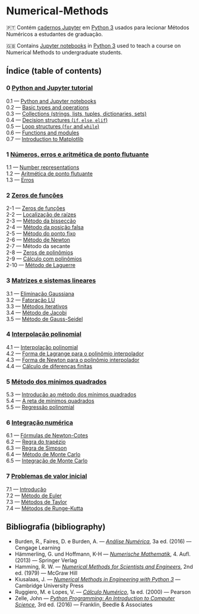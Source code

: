 # Numerical-Methods

🇵🇹 Contém [cadernos Jupyter](https://jupyter-notebook.readthedocs.io/en/stable/) em [Python 3](https://www.python.org/) usados para lecionar Métodos Numéricos a estudantes de graduação.

🇬🇧 Contains [Jupyter
notebooks](https://jupyter-notebook.readthedocs.io/en/stable/) in
[Python 3](https://www.python.org/) used to teach a course on Numerical
Methods to undergraduate students. 

## Índice (table of contents)

### 0 [Python and Jupyter tutorial](https://github.com/pzuehlke/Python-Tutorial)
0.1 — [Python and Jupyter notebooks](https://github.com/pzuehlke/Python-Tutorial/blob/main/1-about_python_and_jupyter_notebooks.ipynb)<br>
0.2 — [Basic types and operations](https://github.com/pzuehlke/Python-Tutorial/blob/main/2-basic_types_and_operations.ipynb)<br>
0.3 — [Collections (strings, lists, tuples, dictionaries, sets)](https://github.com/pzuehlke/Python-Tutorial/blob/main/3-collections.ipynb)<br>
0.4 — [Decision structures (`if`, `else`, `elif`)](https://github.com/pzuehlke/Python-Tutorial/blob/main/4-decision_structures.ipynb)<br>
0.5 — [Loop structures (`for` and `while`)](https://github.com/pzuehlke/Python-Tutorial/blob/main/5-loop_structures.ipynb)<br>
0.6 — [Functions and modules](https://github.com/pzuehlke/Python-Tutorial/blob/main/6-functions_and_modules.ipynb)<br>
0.7 — [Introduction to Matplotlib](https://github.com/pzuehlke/Python-Tutorial/blob/main/7-introduction_to_matplotlib.ipynb)

### 1 [Números, erros e aritmética de ponto flutuante](https://github.com/pzuehlke/Numerical-Methods/tree/main/1-floating_point_arithmetic)
1.1 — [Number representations](https://github.com/pzuehlke/Numerical-Methods/blob/main/1-floating_point_arithmetic/1-1_number_representations.ipynb)<br>
1.2 — [Aritmética de ponto flutuante](https://github.com/pzuehlke/Numerical-Methods/blob/main/1-floating_point_arithmetic/1-2_aritmetica_de_ponto_flutuante.ipynb)<br>
1.3 — [Erros](https://github.com/pzuehlke/Numerical-Methods/blob/main/1-floating_point_arithmetic/1-3_erros.ipynb)

### 2 [Zeros de funções](https://github.com/pzuehlke/Numerical-Methods/tree/main/2-zeros_de_funcoes)
2-1 — [Zeros de funções](https://github.com/pzuehlke/Numerical-Methods/blob/main/2-zeros_de_funcoes/2-01_zeros_de_funcoes.ipynb)<br>
2-2 — [Localização de raízes](https://github.com/pzuehlke/Numerical-Methods/blob/main/2-zeros_de_funcoes/2-02-localizacao_de_zeros.ipynb)<br>
2-3 — [Método da bissecção](https://github.com/pzuehlke/Numerical-Methods/blob/main/2-zeros_de_funcoes/2-03_metodo_da_bisseccao.ipynb)<br>
2-4 — [Método da posição falsa](https://github.com/pzuehlke/Numerical-Methods/blob/main/2-zeros_de_funcoes/2-04_metodo_da_posicao_falsa.ipynb)<br>
2-5 — [Método do ponto fixo](https://github.com/pzuehlke/Numerical-Methods/blob/main/2-zeros_de_funcoes/2-05_metodo_do_ponto_fixo.ipynb)<br>
2-6 — [Método de Newton](https://github.com/pzuehlke/Numerical-Methods/blob/main/2-zeros_de_funcoes/2-06_metodo_de_Newton.ipynb)<br>
2-7 — Método da secante<br>
2-8 — [Zeros de polinômios](https://github.com/pzuehlke/Numerical-Methods/blob/main/2-zeros_de_funcoes/2-08_zeros_de_polinomios.ipynb)<br>
2-9 — [Cálculo com polinômios](https://github.com/pzuehlke/Numerical-Methods/blob/main/2-zeros_de_funcoes/2-09_calculo_com_polinomios.ipynb)<br>
2-10 — [Método de Laguerre](https://github.com/pzuehlke/Numerical-Methods/blob/main/2-zeros_de_funcoes/2-10_metodo_de_Laguerre.ipynb)


### 3 [Matrizes e sistemas lineares](https://github.com/pzuehlke/Numerical-Methods/tree/main/3-sistemas_lineares)<br>
3.1 — [Eliminação Gaussiana](https://github.com/pzuehlke/Numerical-Methods/blob/main/3-sistemas_lineares/3-1_eliminacao_Gaussiana.ipynb)<br>
3.2 — [Fatoração LU](https://github.com/pzuehlke/Numerical-Methods/blob/main/3-sistemas_lineares/3-2_fatoracao_LU.ipynb)<br>
3.3 — [Métodos iterativos](https://github.com/pzuehlke/Numerical-Methods/blob/main/3-sistemas_lineares/3-3_metodos_iterativos.ipynb)<br>
3.4 — [Método de Jacobi](https://github.com/pzuehlke/Numerical-Methods/blob/main/3-sistemas_lineares/3-4_metodo_de_Jacobi.ipynb)<br>
3.5 — [Método de Gauss-Seidel](https://github.com/pzuehlke/Numerical-Methods/blob/main/3-sistemas_lineares/3-5_metodo_de_Gauss-Seidel.ipynb)

### 4 [Interpolação polinomial](https://github.com/pzuehlke/Numerical-Methods/tree/main/4-interpolacao_polinomial)
4.1 — [Interpolação polinomial](https://github.com/pzuehlke/Numerical-Methods/blob/main/4-interpolacao_polinomial/4-1_interpolacao_polinomial.ipynb)<br>
4.2 — [Forma de Lagrange para o polinômio interpolador](https://github.com/pzuehlke/Numerical-Methods/blob/main/4-interpolacao_polinomial/4-2_forma_de_Lagrange.ipynb)<br>
4.3 — [Forma de Newton para o polinômio interpolador](https://github.com/pzuehlke/Numerical-Methods/blob/main/4-interpolacao_polinomial/4-3_forma_de_Newton.ipynb)<br>
4.4 — [Cálculo de diferenças finitas](https://github.com/pzuehlke/Numerical-Methods/blob/main/4-interpolacao_polinomial/4-4_diferencas_finitas.ipynb)<br>


### 5 [Método dos mínimos quadrados](https://github.com/pzuehlke/Numerical-Methods/tree/main/5-minimos_quadrados)
5.3 — [Introdução ao método dos mínimos quadrados](https://github.com/pzuehlke/Numerical-Methods/blob/main/5-minimos_quadrados/5-3_introducao_ao_metodo_dos_minimos_quadrados.ipynb)<br>
5.4 — [A reta de mínimos quadrados](https://github.com/pzuehlke/Numerical-Methods/blob/main/5-minimos_quadrados/5-4_reta_de_minimos_quadrados.ipynb)<br>
5.5 — [Regressão polinomial](https://github.com/pzuehlke/Numerical-Methods/blob/main/5-minimos_quadrados/5-5_regressao_polinomial.ipynb)

### 6 [Integração numérica](https://github.com/pzuehlke/Numerical-Methods/tree/main/6-integracao_numerica)<br>
6.1 — [Fórmulas de Newton-Cotes](https://github.com/pzuehlke/Numerical-Methods/blob/main/6-integracao_numerica/6-1_formulas_de_Newton-Cotes.ipynb)<br>
6.2 — [Regra do trapézio](https://github.com/pzuehlke/Numerical-Methods/blob/main/6-integracao_numerica/6-2_regra_do_trapezio.ipynb)<br>
6.3 — [Regra de Simpson](https://github.com/pzuehlke/Numerical-Methods/blob/main/6-integracao_numerica/6-3_regra_de_Simpson.ipynb)<br>
6.4 — [Método de Monte Carlo](https://github.com/pzuehlke/Numerical-Methods/blob/main/6-integracao_numerica/6-4_metodo_de_Monte_Carlo.ipynb)<br>
6.5 — [Integração de Monte Carlo](https://github.com/pzuehlke/Numerical-Methods/blob/main/6-integracao_numerica/6-5_integracao_de_Monte_Carlo.ipynb)

### 7 [Problemas de valor inicial](https://github.com/pzuehlke/Numerical-Methods/tree/main/7-problemas_de_valor_inicial)<br>
7.1 — [Introdução](https://github.com/pzuehlke/Numerical-Methods/blob/main/7-problemas_de_valor_inicial/7-1_introducao.ipynb)<br>
7.2 — [Método de Euler](https://github.com/pzuehlke/Numerical-Methods/blob/main/7-problemas_de_valor_inicial/7-2_metodo_de_Euler.ipynb)<br>
7.3 — [Métodos de Taylor](https://github.com/pzuehlke/Numerical-Methods/blob/main/7-problemas_de_valor_inicial/7-3_metodos_de_Taylor.ipynb)<br>
7.4 — [Métodos de Runge-Kutta](https://github.com/pzuehlke/Numerical-Methods/blob/main/7-problemas_de_valor_inicial/7-4_metodos_de_Runge-Kutta.ipynb)

## Bibliografia (bibliography)
* Burden, R., Faires, D. e Burden, A. — [_Análise Numérica_](https://www.cengage.com.br/livro/analise-numerica-2/), 3a ed. (2016) — Cengage Learning
* Hämmerling, G. und Hoffmann, K-H — [_Numerische Mathematik_](https://link.springer.com/book/10.1007/978-3-642-57894-6), 4. Aufl. (2013) — Springer Verlag
* Hamming, R. W. — [_Numerical Methods for Scientists and Engineers_](https://store.doverpublications.com/0486652416.html), 2nd
  ed. (1979) — McGraw Hill
* Kiusalaas, J. — [_Numerical Methods in Engineering with Python 3_](https://doi.org/10.1017/CBO9781139523899) — Cambridge University Press
* Ruggiero, M. e Lopes, V. — [_Cálculo Numérico_](https://br.pearson.com/), 1a ed. (2000) — Pearson
* Zelle, John — [_Python Programming: An Introduction to Computer Science_](https://mcsp.wartburg.edu/zelle/python), 3rd ed. (2016) — Franklin, Beedle & Associates
